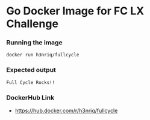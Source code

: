 # Go Docker Image for FC LX Challenge
### Running the image
``` docker run h3nriq/fullcycle ```

### Expected output
``` Full Cycle Rocks!! ```

### DockerHub Link
- https://hub.docker.com/r/h3nriq/fullcycle
